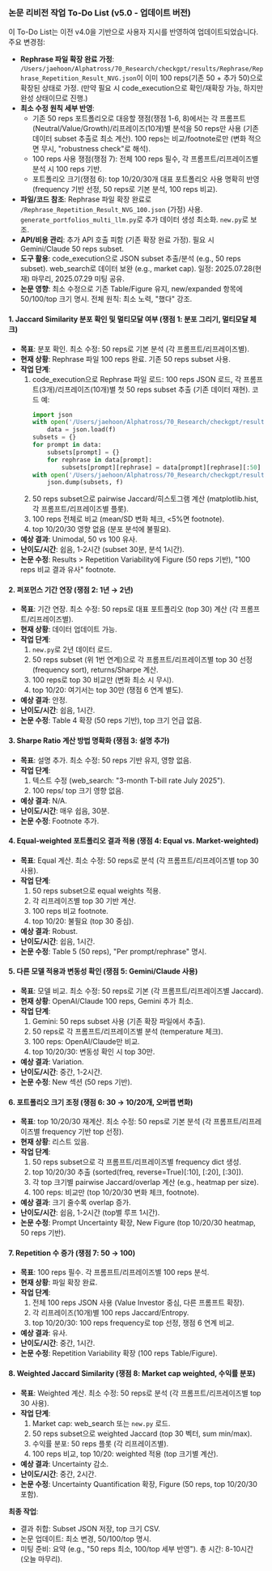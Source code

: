### 논문 리비전 작업 To-Do List (v5.0 - 업데이트 버전)

이 To-Do List는 이전 v4.0을 기반으로 사용자 지시를 반영하여 업데이트되었습니다. 주요 변경점:
- **Rephrase 파일 확장 완료 가정**: `/Users/jaehoon/Alphatross/70_Research/checkgpt/results/Rephrase/Rephrase_Repetition_Result_NVG.json`이 이미 100 reps(기존 50 + 추가 50)으로 확장된 상태로 가정. (만약 필요 시 code_execution으로 확인/재확장 가능, 하지만 완성 상태이므로 진행.)
- **최소 수정 원칙 세부 반영**: 
  - 기존 50 reps 포트폴리오로 대응할 쟁점(쟁점 1-6, 8)에서는 각 프롬프트(Neutral/Value/Growth)/리프레이즈(10개)별 분석을 50 reps만 사용 (기존 데이터 subset 추출로 최소 계산). 100 reps는 비교/footnote로만 (변화 적으면 무시, "robustness check"로 해석).
  - 100 reps 사용 쟁점(쟁점 7): 전체 100 reps 필수, 각 프롬프트/리프레이즈별 분석 시 100 reps 기반.
  - 포트폴리오 크기(쟁점 6): top 10/20/30개 대표 포트폴리오 사용 명확히 반영 (frequency 기반 선정, 50 reps로 기본 분석, 100 reps 비교).
- **파일/코드 참조**: Rephrase 파일 확장 완료로 `/Rephrase_Repetition_Result_NVG_100.json` (가정) 사용. `generate_portfolios_multi_llm.py`로 추가 데이터 생성 최소화. `new.py`로 보조.
- **API/비용 관리**: 추가 API 호출 피함 (기존 확장 완료 가정). 필요 시 Gemini/Claude 50 reps subset.
- **도구 활용**: code_execution으로 JSON subset 추출/분석 (e.g., 50 reps subset). web_search로 데이터 보완 (e.g., market cap). 일정: 2025.07.28(현재) 마무리, 2025.07.29 미팅 공유.
- **논문 영향**: 최소 수정으로 기존 Table/Figure 유지, new/expanded 항목에 50/100/top 크기 명시. 전체 원칙: 최소 노력, "했다" 강조.

#### 1. Jaccard Similarity 분포 확인 및 멀티모달 여부 (쟁점 1: 분포 그리기, 멀티모달 체크)
   - **목표**: 분포 확인. 최소 수정: 50 reps로 기본 분석 (각 프롬프트/리프레이즈별).
   - **현재 상황**: Rephrase 파일 100 reps 완료. 기존 50 reps subset 사용.
   - **작업 단계**:
     1. code_execution으로 Rephrase 파일 로드: 100 reps JSON 로드, 각 프롬프트(3개)/리프레이즈(10개)별 첫 50 reps subset 추출 (기존 데이터 재현). 코드 예:
        ```python
        import json
        with open('/Users/jaehoon/Alphatross/70_Research/checkgpt/results/Rephrase/Rephrase_Repetition_Result_NVG.json', 'r') as f:  # 100 reps 파일
            data = json.load(f)
        subsets = {}
        for prompt in data:
            subsets[prompt] = {}
            for rephrase in data[prompt]:
                subsets[prompt][rephrase] = data[prompt][rephrase][:50]  # 첫 50 reps subset
        with open('/Users/jaehoon/Alphatross/70_Research/checkgpt/results/Rephrase/Rephrase_Repetition_Result_NVG_50_subset.json', 'w') as f:
            json.dump(subsets, f)
        ```
     2. 50 reps subset으로 pairwise Jaccard/히스토그램 계산 (matplotlib.hist, 각 프롬프트/리프레이즈별 플롯).
     3. 100 reps 전체로 비교 (mean/SD 변화 체크, <5%면 footnote).
     4. top 10/20/30 영향 없음 (분포 분석에 불필요).
   - **예상 결과**: Unimodal, 50 vs 100 유사.
   - **난이도/시간**: 쉽음, 1-2시간 (subset 30분, 분석 1시간).
   - **논문 수정**: Results > Repetition Variability에 Figure (50 reps 기반), "100 reps 비교 결과 유사" footnote.

#### 2. 퍼포먼스 기간 연장 (쟁점 2: 1년 → 2년)
   - **목표**: 기간 연장. 최소 수정: 50 reps로 대표 포트폴리오 (top 30) 계산 (각 프롬프트/리프레이즈별).
   - **현재 상황**: 데이터 업데이트 가능.
   - **작업 단계**:
     1. `new.py`로 2년 데이터 로드.
     2. 50 reps subset (위 1번 연계)으로 각 프롬프트/리프레이즈별 top 30 선정 (frequency sort), returns/Sharpe 계산.
     3. 100 reps로 top 30 비교만 (변화 최소 시 무시).
     4. top 10/20: 여기서는 top 30만 (쟁점 6 연계 별도).
   - **예상 결과**: 안정.
   - **난이도/시간**: 쉽음, 1시간.
   - **논문 수정**: Table 4 확장 (50 reps 기반), top 크기 언급 없음.

#### 3. Sharpe Ratio 계산 방법 명확화 (쟁점 3: 설명 추가)
   - **목표**: 설명 추가. 최소 수정: 50 reps 기반 유지, 영향 없음.
   - **작업 단계**:
     1. 텍스트 수정 (web_search: "3-month T-bill rate July 2025").
     2. 100 reps/ top 크기 영향 없음.
   - **예상 결과**: N/A.
   - **난이도/시간**: 매우 쉽음, 30분.
   - **논문 수정**: Footnote 추가.

#### 4. Equal-weighted 포트폴리오 결과 적용 (쟁점 4: Equal vs. Market-weighted)
   - **목표**: Equal 계산. 최소 수정: 50 reps로 분석 (각 프롬프트/리프레이즈별 top 30 사용).
   - **작업 단계**:
     1. 50 reps subset으로 equal weights 적용.
     2. 각 리프레이즈별 top 30 기반 계산.
     3. 100 reps 비교 footnote.
     4. top 10/20: 불필요 (top 30 중심).
   - **예상 결과**: Robust.
   - **난이도/시간**: 쉽음, 1시간.
   - **논문 수정**: Table 5 (50 reps), "Per prompt/rephrase" 명시.

#### 5. 다른 모델 적용과 변동성 확인 (쟁점 5: Gemini/Claude 사용)
   - **목표**: 모델 비교. 최소 수정: 50 reps로 기본 (각 프롬프트/리프레이즈별 Jaccard).
   - **현재 상황**: OpenAI/Claude 100 reps, Gemini 추가 최소.
   - **작업 단계**:
     1. Gemini: 50 reps subset 사용 (기존 확장 파일에서 추출).
     2. 50 reps로 각 프롬프트/리프레이즈별 분석 (temperature 체크).
     3. 100 reps: OpenAI/Claude만 비교.
     4. top 10/20/30: 변동성 확인 시 top 30만.
   - **예상 결과**: Variation.
   - **난이도/시간**: 중간, 1-2시간.
   - **논문 수정**: New 섹션 (50 reps 기반).

#### 6. 포트폴리오 크기 조정 (쟁점 6: 30 → 10/20개, 오버랩 변화)
   - **목표**: top 10/20/30 재계산. 최소 수정: 50 reps로 기본 분석 (각 프롬프트/리프레이즈별 frequency 기반 top 선정).
   - **현재 상황**: 리스트 있음.
   - **작업 단계**:
     1. 50 reps subset으로 각 프롬프트/리프레이즈별 frequency dict 생성.
     2. top 10/20/30 추출 (sorted(freq, reverse=True)[:10], [:20], [:30]).
     3. 각 top 크기별 pairwise Jaccard/overlap 계산 (e.g., heatmap per size).
     4. 100 reps: 비교만 (top 10/20/30 변화 체크, footnote).
   - **예상 결과**: 크기 줄수록 overlap 증가.
   - **난이도/시간**: 쉽음, 1-2시간 (top별 루프 1시간).
   - **논문 수정**: Prompt Uncertainty 확장, New Figure (top 10/20/30 heatmap, 50 reps 기반).

#### 7. Repetition 수 증가 (쟁점 7: 50 → 100)
   - **목표**: 100 reps 필수. 각 프롬프트/리프레이즈별 100 reps 분석.
   - **현재 상황**: 파일 확장 완료.
   - **작업 단계**:
     1. 전체 100 reps JSON 사용 (Value Investor 중심, 다른 프롬프트 확장).
     2. 각 리프레이즈(10개)별 100 reps Jaccard/Entropy.
     3. top 10/20/30: 100 reps frequency로 top 선정, 쟁점 6 연계 비교.
   - **예상 결과**: 유사.
   - **난이도/시간**: 중간, 1시간.
   - **논문 수정**: Repetition Variability 확장 (100 reps Table/Figure).

#### 8. Weighted Jaccard Similarity (쟁점 8: Market cap weighted, 수익률 분포)
   - **목표**: Weighted 계산. 최소 수정: 50 reps로 분석 (각 프롬프트/리프레이즈별 top 30 사용).
   - **작업 단계**:
     1. Market cap: web_search 또는 `new.py` 로드.
     2. 50 reps subset으로 weighted Jaccard (top 30 벡터, sum min/max).
     3. 수익률 분포: 50 reps 플롯 (각 리프레이즈별).
     4. 100 reps 비교, top 10/20: weighted 적용 (top 크기별 계산).
   - **예상 결과**: Uncertainty 감소.
   - **난이도/시간**: 중간, 2시간.
   - **논문 수정**: Uncertainty Quantification 확장, Figure (50 reps, top 10/20/30 포함).

**최종 작업**:
- 결과 취합: Subset JSON 저장, top 크기 CSV.
- 논문 업데이트: 최소 변경, 50/100/top 명시.
- 미팅 준비: 요약 (e.g., "50 reps 최소, 100/top 세부 반영"). 총 시간: 8-10시간 (오늘 마무리).